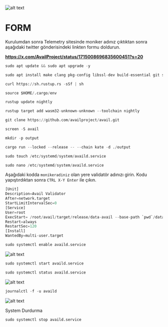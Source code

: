 
![alt text](https://i.hizliresim.com/785b3ek.png)

# FORM
Kurulumdan sonra Telemetry sitesinde moniker adınız çıktıktan sonra aşağıdaki twitter gönderisindeki linkten formu doldurun.

**https://x.com/AvailProject/status/1715008696835600451?s=20**

```python
sudo apt update && sudo apt upgrade -y
```

```python
sudo apt install make clang pkg-config libssl-dev build-essential git screen protobuf-compiler -y
```

```python
curl https://sh.rustup.rs -sSf | sh
```

```python
source $HOME/.cargo/env
```

```python
rustup update nightly
```

```python
rustup target add wasm32-unknown-unknown --toolchain nightly
```

```python
git clone https://github.com/availproject/avail.git
```

```python
screen -S avail
```

```python
mkdir -p output
```

```python
cargo run --locked --release -- --chain kate -d ./output
```

```python
sudo touch /etc/systemd/system/availd.service
```

```python
sudo nano /etc/systemd/system/availd.service
```

Aşağıdaki kodda `monikeradiniz` olan yere validatör adınızı girin. Kodu yapıştırdıktan sonra `CTRL X-Y Enter` ile çıkın.

```python
[Unit]
Description=Avail Validator
After=network.target
StartLimitIntervalSec=0
[Service]
User=root
ExecStart= /root/avail/target/release/data-avail --base-path `pwd`/data --chain kate --name "monikeradiniz"
Restart=always
RestartSec=120
[Install]
WantedBy=multi-user.target
```

```python
sudo systemctl enable availd.service
```
![alt text](https://i.hizliresim.com/d1u63ux.png)


```python
sudo systemctl start availd.service
```

```python
sudo systemctl status availd.service
```
![alt text](https://i.hizliresim.com/ag4qsve.png)


```python
journalctl -f -u availd
```

![alt text](https://i.hizliresim.com/aqo67ho.png)


System Durdurma

```python
sudo systemctl stop availd.service
```

